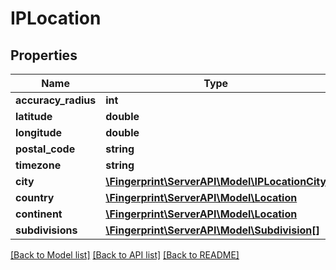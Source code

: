 # IPLocation

## Properties
Name | Type | Description | Notes
------------ | ------------- | ------------- | -------------
**accuracy_radius** | **int** |  | [optional] 
**latitude** | **double** |  | [optional] 
**longitude** | **double** |  | [optional] 
**postal_code** | **string** |  | [optional] 
**timezone** | **string** |  | [optional] 
**city** | [**\Fingerprint\ServerAPI\Model\IPLocationCity**](IPLocationCity.md) |  | [optional] 
**country** | [**\Fingerprint\ServerAPI\Model\Location**](Location.md) |  | [optional] 
**continent** | [**\Fingerprint\ServerAPI\Model\Location**](Location.md) |  | [optional] 
**subdivisions** | [**\Fingerprint\ServerAPI\Model\Subdivision[]**](Subdivision.md) |  | [optional] 

[[Back to Model list]](../../README.md#documentation-for-models) [[Back to API list]](../../README.md#documentation-for-api-endpoints) [[Back to README]](../../README.md)

